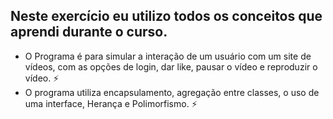 ## Neste exercício eu utilizo todos os conceitos que aprendi durante o curso.
- O Programa é para simular a interação de um usuário com um site de vídeos, com as opções de login, dar like, pausar o vídeo e reproduzir o vídeo.  :zap:
- O programa utiliza encapsulamento, agregação entre classes, o uso de uma interface, Herança e Polimorfismo. :zap: